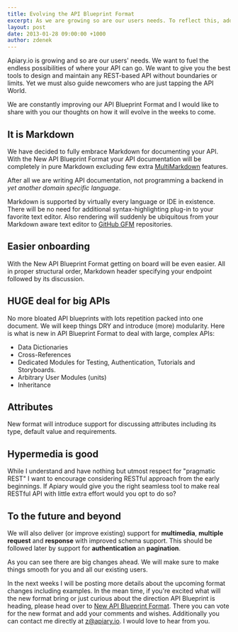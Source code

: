 ```yaml
---
title: Evolving the API Blueprint Format
excerpt: As we are growing so are our users needs. To reflect this, address arising needs as well as simplifying the process of designing your API we are improving Apiary.io API Blueprint Format.
layout: post
date: 2013-01-28 09:00:00 +1000
author: zdenek
---
```


Apiary.io is growing and so are our users' needs. We want to fuel the endless possibilities of where your API can go. We want to give you the best tools to design and maintain any REST-based API without boundaries or limits. Yet we must also guide newcomers who are just tapping the API World. 

We are constantly improving our API Blueprint Format and I would like to share with you our thoughts on how it will evolve in the weeks to come.

## It is Markdown
We have decided to fully embrace Markdown for documenting your API. With the New API Blueprint Format your API documentation will be completely in pure Markdown excluding few extra [MultiMarkdown](http://fletcherpenney.net/multimarkdown/) features. 

After all we are writing API documentation, not programming a backend in _yet another domain specific language_.

Markdown is supported by virtually every language or IDE in existence. There will be no need for additional syntax-highlighting plug-in to your favorite text editor. Also rendering will suddenly be ubiquitous from your Markdown aware text editor to [GitHub GFM](http://github.github.com/github-flavored-markdown/) repositories. 

## Easier onboarding
With the New API Blueprint Format getting on board will be even easier. All in proper structural order, Markdown header specifying your endpoint followed by its discussion.

## HUGE deal for big APIs
No more bloated API blueprints with lots repetition packed into one document. We will keep things DRY and introduce (more) modularity. Here is what is new in API Blueprint Format to deal with large, complex APIs:

* Data Dictionaries
* Cross-References
* Dedicated Modules for Testing, Authentication, Tutorials and Storyboards. 
* Arbitrary User Modules (units)
* Inheritance

## Attributes 
New format will introduce support for discussing attributes including its type, default value and requirements.

## Hypermedia is good
While I understand and have nothing but utmost respect for "pragmatic REST" I want to encourage considering RESTful approach from the early beginnings. If Apiary would give you the right seamless tool to make real RESTful API with little extra effort would you opt to do so? 

## To the future and beyond
We will also deliver (or improve existing) support for **multimedia**, **multiple** **request** and **response** with improved schema support. This should be followed later by support for **authentication** an **pagination**. 

As you can see there are big changes ahead. We will make sure to make things smooth for you and all our existing users.

In the next weeks I will be posting more details about the upcoming format changes including examples. In the mean time, if you're excited what will the new format bring or just curious about the direction API Blueprint is heading, please head over to [New API Blueprint Format](http://support.apiary.io/forums/120125-general/suggestions/2970802-new-api-blueprint-format). There you can vote for the new format and add your comments and wishes. Additionally you can contact me directly at [z@apiary.io](mailto:z@apiary.io). I would love to hear from you.
